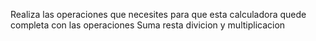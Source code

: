 Realiza las operaciones que necesites para que esta calculadora quede completa con las operaciones Suma resta divicion y multiplicacion
